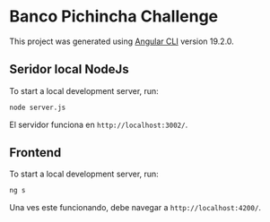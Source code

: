 # Banco Pichincha Challenge

This project was generated using [Angular CLI](https://github.com/angular/angular-cli) version 19.2.0.

## Seridor local NodeJs

To start a local development server, run:

```bash
node server.js
```

El servidor funciona en `http://localhost:3002/`.

## Frontend

To start a local development server, run:

```bash
ng s
```

Una ves este funcionando, debe navegar a `http://localhost:4200/`.
